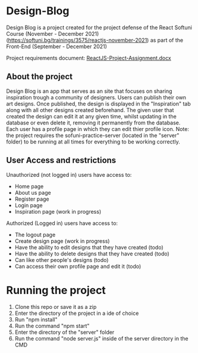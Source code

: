 # Design-Blog
Design Blog is a project created for the project defense of the React Softuni Course (November - December 2021) (https://softuni.bg/trainings/3575/reactjs-november-2021) as part of the Front-End (September - December 2021)

Project requirements document: [ReactJS-Project-Assignment.docx](https://github.com/TheStormWeaver/Design-Blog/files/7687984/ReactJS-Project-Assignment.docx)


## About the project
Design Blog  is an app that serves as an site that focuses on sharing inspiration trough a community of designers. Users can publish their own art designs. Once published, the design is displayed in the "Inspiration" tab along with all other designs created beforehand. The given user that created the design can edit it at any given time, whilst updating in the database or even delete it, removing it permanently from the database. Each user has a profile page in which they can edit thier profile icon.
Note: the project requires the sofuni-practice-server (located in the "server" folder) to be running at all times for everything to be working correctly.

## User Access and restrictions
Unauthorized (not logged in) users have access to:
- Home page
- About us page
- Register page
- Login page
- Inspiration page (work in progress)

Authorized (Logged in) users have access to:
- The logout page
- Create design page (work in progress)
- Have the ability to edit designs that they have created (todo)
- Have the ability to delete designs that they have created (todo)
- Can like other people's designs (todo)
- Can access their own profile page and edit it (todo)


# Running the project
1. Clone this repo or save it as a zip
2. Enter the directory of the project in a ide of choice
3. Run "npm install"
4. Run the command "npm start"
5. Enter the directory of the "server" folder
6. Run the command "node server.js" inside of the server directory in the CMD
